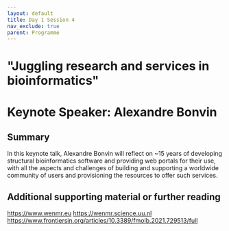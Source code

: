 ```yaml
---
layout: default
title: Day 1 Session 4
nav_exclude: true
parent: Programme
---
```


# "Juggling research and services in bioinformatics"
# Keynote Speaker: Alexandre Bonvin

## Summary
In this keynote talk, Alexandre Bonvin will reflect on ~15 years of developing structural bioinformatics software and providing web portals for their use, with all the aspects and challenges of building and supporting a worldwide community of users and provisioning the resources to offer such services. 

 <!-- ## Resources: -->
 <!-- - Slides -->

## Additional supporting material or further reading
https://www.wenmr.eu
https://wenmr.science.uu.nl
https://www.frontiersin.org/articles/10.3389/fmolb.2021.729513/full

